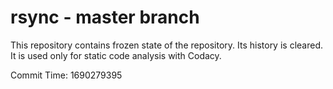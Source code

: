 # rsync - master branch

This repository contains frozen state of the repository.
Its history is cleared. It is used only for static code
analysis with Codacy.

Commit Time: 1690279395
